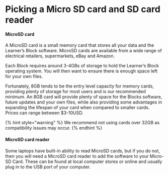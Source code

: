 # Picking a Micro SD card and SD card reader

#### MicroSD card

A MicroSD card is a small memory card that stores all your data and the Learner’s Block software. MicroSD cards are available from a wide range of electrical retailers, supermarkets, eBay and Amazon. 

Each Block requires around 3-4GBs of storage to hold the Learner’s Block operating system. You will then want to ensure there is enough space left for your own files.  

Fortunately, 8GB tends to be the entry level capacity for memory cards, providing plenty of storage for most users and is our recommended minimum. An 8GB card will provide plenty of space for the Blocks software, future updates and your own files, while also providing some advantages in expanding the lifespan of your card when compared to smaller cards. Prices can range between $3-10USD.

{% hint style="warning" %}
We recommend not using cards over 32GB as compatibility issues may occur.
{% endhint %}

#### MicroSD card reader

Some laptops have built-in ability to read MicroSD cards, but if you do not, then you will need a MicroSD card reader to add the software to your Micro-SD Card. These can be found at local computer stores or online and usually plug in to the USB port of your computer.

